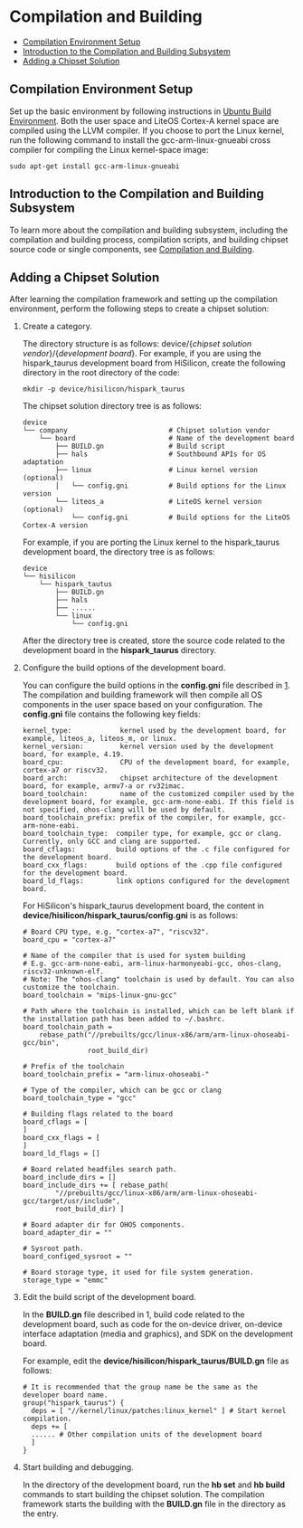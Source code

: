 # Compilation and Building<a name="EN-US_TOPIC_0000001105406466"></a>

-   [Compilation Environment Setup](#section3336103410314)
-   [Introduction to the Compilation and Building Subsystem](#section354343816319)
-   [Adding a Chipset Solution](#section18612153175011)

## Compilation Environment Setup<a name="section3336103410314"></a>

Set up the basic environment by following instructions in  [Ubuntu Build Environment](https://device.harmonyos.com/en/docs/start/introduce/oem_minitinier_environment_lin-0000001105407498). Both the user space and LiteOS Cortex-A kernel space are compiled using the LLVM compiler. If you choose to port the Linux kernel, run the following command to install the gcc-arm-linux-gnueabi cross compiler for compiling the Linux kernel-space image:

```
sudo apt-get install gcc-arm-linux-gnueabi
```

## Introduction to the Compilation and Building Subsystem<a name="section354343816319"></a>

To learn more about the compilation and building subsystem, including the compilation and building process, compilation scripts, and building chipset source code or single components, see  [Compilation and Building](https://gitee.com/openharmony/docs/blob/master/en/device-dev/subsystems/compilation-and-building.md).

## Adding a Chipset Solution<a name="section18612153175011"></a>

After learning the compilation framework and setting up the compilation environment, perform the following steps to create a chipset solution:

1.  <a name="li20894101862"></a>Create a category.

    The directory structure is as follows: device/\{_chipset solution vendor_\}/\{_development board_\}. For example, if you are using the hispark\_taurus development board from HiSilicon, create the following directory in the root directory of the code:

    ```
    mkdir -p device/hisilicon/hispark_taurus
    ```

    The chipset solution directory tree is as follows:

    ```
    device                                      
    └── company                         # Chipset solution vendor
        └── board                       # Name of the development board
            ├── BUILD.gn                # Build script
            ├── hals                    # Southbound APIs for OS adaptation
            ├── linux                   # Linux kernel version (optional)
            │   └── config.gni          # Build options for the Linux version
            └── liteos_a                # LiteOS kernel version (optional)
                └── config.gni          # Build options for the LiteOS Cortex-A version
    ```

    For example, if you are porting the Linux kernel to the hispark\_taurus development board, the directory tree is as follows:

    ```
    device                  
    └── hisilicon             
        └── hispark_tautus          
            ├── BUILD.gn    
            ├── hals        
            ├── ......      
            └── linux    
                └── config.gni  
    ```

    After the directory tree is created, store the source code related to the development board in the  **hispark\_taurus**  directory.

2.  Configure the build options of the development board.

    You can configure the build options in the  **config.gni**  file described in  [1](#li20894101862). The compilation and building framework will then compile all OS components in the user space based on your configuration. The  **config.gni**  file contains the following key fields:

    ```
    kernel_type:            kernel used by the development board, for example, liteos_a, liteos_m, or linux.
    kernel_version:         kernel version used by the development board, for example, 4.19.
    board_cpu:              CPU of the development board, for example, cortex-a7 or riscv32.
    board_arch:             chipset architecture of the development board, for example, armv7-a or rv32imac.
    board_toolchain:        name of the customized compiler used by the development board, for example, gcc-arm-none-eabi. If this field is not specified, ohos-clang will be used by default.
    board_toolchain_prefix: prefix of the compiler, for example, gcc-arm-none-eabi.
    board_toolchain_type:  compiler type, for example, gcc or clang. Currently, only GCC and clang are supported.
    board_cflags:          build options of the .c file configured for the development board.
    board_cxx_flags:       build options of the .cpp file configured for the development board.
    board_ld_flags:        link options configured for the development board.
    ```

    For HiSilicon's hispark\_taurus development board, the content in  **device/hisilicon/hispark\_taurus/config.gni**  is as follows:

    ```
    # Board CPU type, e.g. "cortex-a7", "riscv32".
    board_cpu = "cortex-a7"
    
    # Name of the compiler that is used for system building
    # E.g. gcc-arm-none-eabi, arm-linux-harmonyeabi-gcc, ohos-clang,  riscv32-unknown-elf.
    # Note: The "ohos-clang" toolchain is used by default. You can also customize the toolchain.
    board_toolchain = "mips-linux-gnu-gcc"
    
    # Path where the toolchain is installed, which can be left blank if the installation path has been added to ~/.bashrc.
    board_toolchain_path = 
        rebase_path("//prebuilts/gcc/linux-x86/arm/arm-linux-ohoseabi-gcc/bin",
                    root_build_dir)
    
    # Prefix of the toolchain
    board_toolchain_prefix = "arm-linux-ohoseabi-"
    
    # Type of the compiler, which can be gcc or clang
    board_toolchain_type = "gcc"
    
    # Building flags related to the board
    board_cflags = [
    ]
    board_cxx_flags = [
    ]
    board_ld_flags = []
    
    # Board related headfiles search path.
    board_include_dirs = []
    board_include_dirs += [ rebase_path(
            "//prebuilts/gcc/linux-x86/arm/arm-linux-ohoseabi-gcc/target/usr/include",
            root_build_dir) ]
    
    # Board adapter dir for OHOS components.
    board_adapter_dir = ""
    
    # Sysroot path.
    board_configed_sysroot = ""
    
    # Board storage type, it used for file system generation.
    storage_type = "emmc"
    ```

3.  Edit the build script of the development board.

    In the  **BUILD.gn**  file described in 1, build code related to the development board, such as code for the on-device driver, on-device interface adaptation \(media and graphics\), and SDK on the development board.

    For example, edit the  **device/hisilicon/hispark\_taurus/BUILD.gn**  file as follows:

    ```
    # It is recommended that the group name be the same as the developer board name.
    group("hispark_taurus") {   
      deps = [ "//kernel/linux/patches:linux_kernel" ] # Start kernel compilation.
      deps += [
      ...... # Other compilation units of the development board
      ]
    }
    ```

4.  Start building and debugging.

    In the directory of the development board, run the  **hb set**  and  **hb build**  commands to start building the chipset solution. The compilation framework starts the building with the  **BUILD.gn**  file in the directory as the entry.


